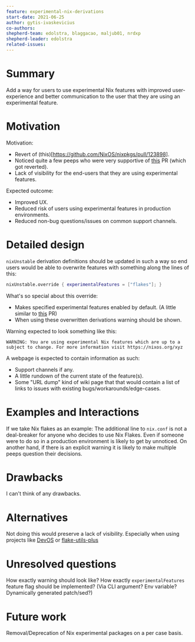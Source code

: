 ```yaml
---
feature: experimental-nix-derivations
start-date: 2021-06-25
author: gytis-ivaskevicius
co-authors:
shepherd-team: edolstra, blaggacao, maljub01, nrdxp
shepherd-leader: edolstra
related-issues:
---
```


# Summary
[summary]: #summary

Add a way for users to use experimental Nix features with improved user-experience
and better communication to the user that they are using an experimental feature.

# Motivation
[motivation]: #motivation

Motivation:
- Revert of (this)[https://github.com/NixOS/nixpkgs/pull/123898].
- Noticed quite a few peeps who were very supportive of [this](https://github.com/NixOS/nixpkgs/pull/120141) PR (which got reverted).
- Lack of visibility for the end-users that they are using experimental features.

Expected outcome:
- Improved UX.
- Reduced risk of users using experimental features in production environments.
- Reduced non-bug questions/issues on common support channels.

# Detailed design
[design]: #detailed-design

`nixUnstable` derivation definitions should be updated in such a way so end users would be able to overwrite features with something along the lines of this:
```nix
nixUnstable.override { experimentalFeatures = ["flakes"]; }
```

What's so special about this override:
- Makes specified experimental features enabled by default. (A little similar to [this](https://github.com/NixOS/nixpkgs/pull/120141) PR)
- When using these overwritten derivations warning should be shown.


Warning expected to look something like this:
```
WARNING: You are using experimental Nix features which are up to a subject to change. For more information visit https://nixos.org/xyz
```

A webpage is expected to contain information as such:
- Support channels if any.
- A little rundown of the current state of the feature(s).
- Some "URL dump" kind of wiki page that that would contain a list of links to issues with existing bugs/workarounds/edge-cases.

# Examples and Interactions
[examples-and-interactions]: #examples-and-interactions

If we take Nix flakes as an example:
The additional line to `nix.conf` is not a deal-breaker for anyone who decides to
use Nix Flakes. Even if someone were to do so in a production environment is
likely to get by unnoticed. On another hand, if there is an explicit warning it is
likely to make multiple peeps question their decisions.

# Drawbacks
[drawbacks]: #drawbacks

I can't think of any drawbacks.

# Alternatives
[alternatives]: #alternatives

Not doing this would preserve a lack of visibility. Especially when using projects like [DevOS](https://github.com/divnix/devos) or [flake-utils-plus](https://github.com/gytis-ivaskevicius/flake-utils-plus/)

# Unresolved questions
[unresolved]: #unresolved-questions

How exactly warning should look like?
How exactly `experimentalFeatures` feature flag should be implemented? (Via CLI argument? Env variable? Dynamically generated patch/sed?)

# Future work
[future]: #future-work

Removal/Deprecation of Nix experimental packages on a per case basis.
